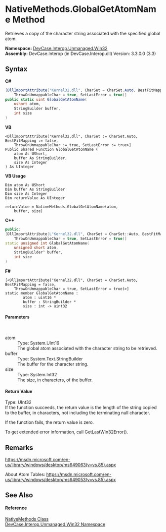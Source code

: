# NativeMethods.GlobalGetAtomName Method 
 

Retrieves a copy of the character string associated with the specified global atom.

**Namespace:**&nbsp;<a href="N_DevCase_Interop_Unmanaged_Win32">DevCase.Interop.Unmanaged.Win32</a><br />**Assembly:**&nbsp;DevCase.Interop (in DevCase.Interop.dll) Version: 3.3.0.0 (3.3)

## Syntax

**C#**<br />
``` C#
[DllImportAttribute("Kernel32.dll", CharSet = CharSet.Auto, BestFitMapping = false, 
	ThrowOnUnmappableChar = true, SetLastError = true)]
public static uint GlobalGetAtomName(
	ushort atom,
	StringBuilder buffer,
	int size
)
```

**VB**<br />
``` VB
<DllImportAttribute("Kernel32.dll", CharSet := CharSet.Auto, BestFitMapping := false, 
	ThrowOnUnmappableChar := true, SetLastError := true>]
Public Shared Function GlobalGetAtomName ( 
	atom As UShort,
	buffer As StringBuilder,
	size As Integer
) As UInteger
```

**VB Usage**<br />
``` VB Usage
Dim atom As UShort
Dim buffer As StringBuilder
Dim size As Integer
Dim returnValue As UInteger

returnValue = NativeMethods.GlobalGetAtomName(atom, 
	buffer, size)
```

**C++**<br />
``` C++
public:
[DllImportAttribute(L"Kernel32.dll", CharSet = CharSet::Auto, BestFitMapping = false, 
	ThrowOnUnmappableChar = true, SetLastError = true)]
static unsigned int GlobalGetAtomName(
	unsigned short atom, 
	StringBuilder^ buffer, 
	int size
)
```

**F#**<br />
``` F#
[<DllImportAttribute("Kernel32.dll", CharSet = CharSet.Auto, BestFitMapping = false, 
	ThrowOnUnmappableChar = true, SetLastError = true)>]
static member GlobalGetAtomName : 
        atom : uint16 * 
        buffer : StringBuilder * 
        size : int -> uint32 

```


#### Parameters
&nbsp;<dl><dt>atom</dt><dd>Type: System.UInt16<br />The global atom associated with the character string to be retrieved.</dd><dt>buffer</dt><dd>Type: System.Text.StringBuilder<br />The buffer for the character string.</dd><dt>size</dt><dd>Type: System.Int32<br />The size, in characters, of the buffer.</dd></dl>

#### Return Value
Type: UInt32<br />If the function succeeds, the return value is the length of the string copied to the buffer, in characters, not including the terminating null character. 

 If the function fails, the return value is zero. 

 To get extended error information, call GetLastWin32Error().

## Remarks
<a href="https://msdn.microsoft.com/en-us/library/windows/desktop/ms649063(v=vs.85).aspx" target="_blank">https://msdn.microsoft.com/en-us/library/windows/desktop/ms649063(v=vs.85).aspx</a>

 About Atom Tables: <a href="https://msdn.microsoft.com/en-us/library/windows/desktop/ms649053(v=vs.85).aspx" target="_blank">https://msdn.microsoft.com/en-us/library/windows/desktop/ms649053(v=vs.85).aspx</a>

## See Also


#### Reference
<a href="T_DevCase_Interop_Unmanaged_Win32_NativeMethods">NativeMethods Class</a><br /><a href="N_DevCase_Interop_Unmanaged_Win32">DevCase.Interop.Unmanaged.Win32 Namespace</a><br />